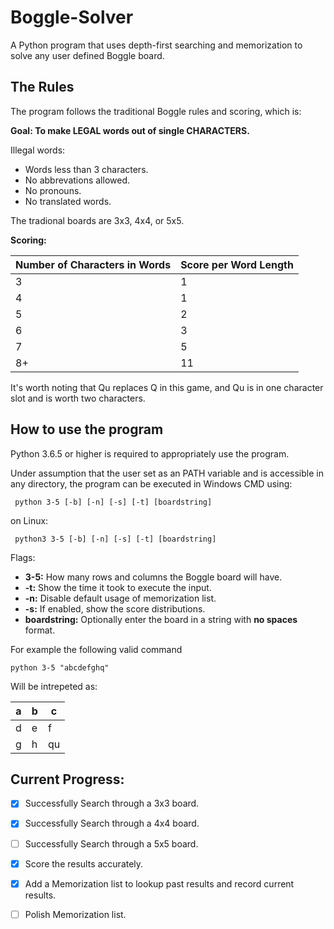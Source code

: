 # Boggle-Solver

A Python program that uses depth-first searching and memorization to solve any user defined Boggle board.

## The Rules
The program follows the traditional Boggle rules and scoring, which is:

**Goal: To make LEGAL words out of single CHARACTERS.**

Illegal words: 
- Words less than 3 characters.
- No abbrevations allowed. 
- No pronouns. 
- No translated words.
    
The tradional boards are 3x3, 4x4, or 5x5.

**Scoring:**

| Number of Characters in Words | Score per Word Length |
| ------------- | ------------- |
| 3  | 1  |
| 4  | 1  |
| 5  | 2  |
| 6  | 3  |
| 7  | 5  |
| 8+  | 11 |

It's worth noting that Qu replaces Q in this game, and Qu is in one character slot and is worth two characters.

## How to use the program

Python 3.6.5 or higher is required to appropriately use the program.

Under assumption that the user set as an PATH variable and is accessible in any directory, the program can be executed in Windows CMD using:
```
 python 3-5 [-b] [-n] [-s] [-t] [boardstring]
```
on Linux:
```
 python3 3-5 [-b] [-n] [-s] [-t] [boardstring]
```
Flags:
 - **3-5:** How many rows and columns the Boggle board will have.
 - **-t:** Show the time it took to execute the input.
 - **-n:** Disable default usage of memorization list. 
 - **-s:** If enabled, show the score distributions.
 - **boardstring:** Optionally enter the board in a string with **no spaces** format.
 
 For example the following valid command 
```
python 3-5 "abcdefghq"
```
Will be intrepeted as:

| a | b | c |
| - | - | - | 
| d  | e  | f |
| g  | h  | qu |

## Current Progress:

- [x] Successfully Search through a 3x3 board.
- [x] Successfully Search through a 4x4 board.
- [ ] Successfully Search through a 5x5 board.

- [x] Score the results accurately.

- [x] Add a Memorization list to lookup past results and record current results.
- [ ] Polish Memorization list.

